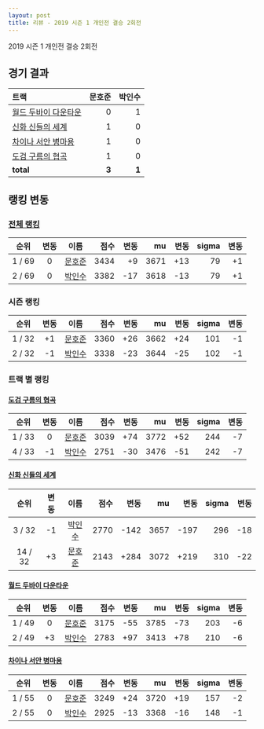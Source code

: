 ```yaml
---
layout: post
title: 리뷰 - 2019 시즌 1 개인전 결승 2회전
---
```


2019 시즌 1 개인전 결승 2회전


## 경기 결과

| 트랙 | 문호준 | 박인수 |
|:---|---:|---:|
| [월드 두바이 다운타운](../dubai) | 0 | 1 |
| [신화 신들의 세계](../shinsegye) | 1 | 0 |
| [차이나 서안 병마용](../byeongma) | 1 | 0 |
| [도검 구름의 협곡](../hyupgog) | 1 | 0 |
| __total__ | __3__ | __1__ |


## 랭킹 변동


### [전체 랭킹](../singles-full)

| 순위 | 변동 | 이름 | 점수 | 변동 | mu | 변동 | sigma | 변동 |
|:---:|:---:|:---:|---:|---:|---:|---:|---:|---:|
| 1 / 69 | 0 | [문호준](../munhojun) | 3434 | +9 | 3671 | +13 | 79 | +1 |
| 2 / 69 | 0 | [박인수](../bakinsu) | 3382 | -17 | 3618 | -13 | 79 | +1 |

### 시즌 랭킹

| 순위 | 변동 | 이름 | 점수 | 변동 | mu | 변동 | sigma | 변동 |
|:---:|:---:|:---:|---:|---:|---:|---:|---:|---:|
| 1 / 32 | +1 | [문호준](../munhojun) | 3360 | +26 | 3662 | +24 | 101 | -1 |
| 2 / 32 | -1 | [박인수](../bakinsu) | 3338 | -23 | 3644 | -25 | 102 | -1 |

### 트랙 별 랭킹


#### [도검 구름의 협곡](../hyupgog)

| 순위 | 변동 | 이름 | 점수 | 변동 | mu | 변동 | sigma | 변동 |
|:---:|:---:|:---:|---:|---:|---:|---:|---:|---:|
| 1 / 33 | 0 | [문호준](../munhojun) | 3039 | +74 | 3772 | +52 | 244 | -7 |
| 4 / 33 | -1 | [박인수](../bakinsu) | 2751 | -30 | 3476 | -51 | 242 | -7 |

#### [신화 신들의 세계](../shinsegye)

| 순위 | 변동 | 이름 | 점수 | 변동 | mu | 변동 | sigma | 변동 |
|:---:|:---:|:---:|---:|---:|---:|---:|---:|---:|
| 3 / 32 | -1 | [박인수](../bakinsu) | 2770 | -142 | 3657 | -197 | 296 | -18 |
| 14 / 32 | +3 | [문호준](../munhojun) | 2143 | +284 | 3072 | +219 | 310 | -22 |

#### [월드 두바이 다운타운](../dubai)

| 순위 | 변동 | 이름 | 점수 | 변동 | mu | 변동 | sigma | 변동 |
|:---:|:---:|:---:|---:|---:|---:|---:|---:|---:|
| 1 / 49 | 0 | [문호준](../munhojun) | 3175 | -55 | 3785 | -73 | 203 | -6 |
| 2 / 49 | +3 | [박인수](../bakinsu) | 2783 | +97 | 3413 | +78 | 210 | -6 |

#### [차이나 서안 병마용](../byeongma)

| 순위 | 변동 | 이름 | 점수 | 변동 | mu | 변동 | sigma | 변동 |
|:---:|:---:|:---:|---:|---:|---:|---:|---:|---:|
| 1 / 55 | 0 | [문호준](../munhojun) | 3249 | +24 | 3720 | +19 | 157 | -2 |
| 2 / 55 | 0 | [박인수](../bakinsu) | 2925 | -13 | 3368 | -16 | 148 | -1 |
